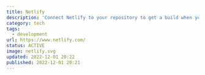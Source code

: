 ```yaml
---
title: Netlify
description: 'Connect Netlify to your repository to get a build when you push to main and also get previews in PRs.'
category: tech
tags:
  - development
url: https://www.netlify.com/
status: ACTIVE
image: netlify.svg
updated: 2022-12-01 20:22
published: 2022-12-01 20:21
---
```

